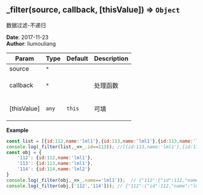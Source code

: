 ## \_filter(source, callback, [thisValue]) ⇒ <code>Object</code>
<p>数据过滤-不递归</p>

**Date**: 2017-11-23  
**Author**: liumouliang  

| Param | Type | Default | Description |
| --- | --- | --- | --- |
| source | <code>\*</code> |  |  |
| callback | <code>\*</code> |  | <p>处理函数</p> |
| [thisValue] | <code>any</code> | <code>this</code> | <p>可填</p> |

**Example**  
```javascript
const list = [{id:112,name:'lml1'},{id:113,name:'lml1'},{id:113,name:'lml2'}]
console.log(_filter(list,_=>_.id==113)); //[{id:113,name:'lml1'},{id:113,name:'lml2'}]
const obj = {
    '112': {id:112,name:'lml1'},
    '113': {id:113,name:'lml1'},
    '114': {id:114,name:'lml2'}
}
console.log(_filter(obj,_=>_.name=='lml1'));  // {"112":{"id":112,"name":"lml1"},"113":{"id":113,"name":"lml1"}}
console.log(_filter(obj,['112','114'])); // {"112":{"id":112,"name":"lml1"},"114":{"id":114,"name":"lml2"}}
```
